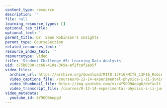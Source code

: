 ```yaml
---
content_type: resource
description: ''
file: null
learning_resource_types: []
optional_tab_title: ''
optional_text: ''
parent_title: Dr. Sean Robinson's Insights
parent_type: CourseSection
related_resources_text: ''
resource_index_text: ''
resourcetype: Video
title: 'Student Challenge #3: Learning Data Analysis'
uid: c75b8330-cc68-410e-369a-ef2fcaf1e95f
video_files:
  archive_url: https://archive.org/download/MIT8.13F16/MIT8_13F16_Robinson_Student_Challenge_3_300k.mp4
  video_captions_file: /courses/8-13-14-experimental-physics-i-ii-junior-lab-fall-2016-spring-2017/c586bca128ef543093bd9eaf2bb9be11_4Y9OO9AepgU.vtt
  video_thumbnail_file: https://img.youtube.com/vi/4Y9OO9AepgU/default.jpg
  video_transcript_file: /courses/8-13-14-experimental-physics-i-ii-junior-lab-fall-2016-spring-2017/db5ed5cf71a4ab164e81752f64ee79cf_4Y9OO9AepgU.pdf
video_metadata:
  youtube_id: 4Y9OO9AepgU
---
```


